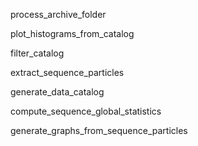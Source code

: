 process_archive_folder

plot_histograms_from_catalog

filter_catalog

extract_sequence_particles

generate_data_catalog

compute_sequence_global_statistics

generate_graphs_from_sequence_particles

